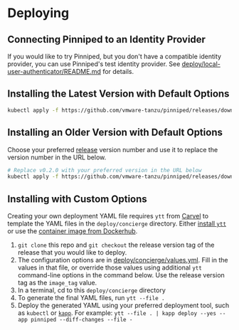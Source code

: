 # Deploying

## Connecting Pinniped to an Identity Provider

If you would like to try Pinniped, but you don't have a compatible identity provider,
you can use Pinniped's test identity provider.
See [deploy/local-user-authenticator/README.md](../../deploy/local-user-authenticator/README.md)
for details.

## Installing the Latest Version with Default Options

```bash
kubectl apply -f https://github.com/vmware-tanzu/pinniped/releases/download/$(curl https://api.github.com/repos/vmware-tanzu/pinniped/releases/latest -s | jq .name -r)/install-pinniped-concierge.yaml
```

## Installing an Older Version with Default Options

Choose your preferred [release](https://github.com/vmware-tanzu/pinniped/releases) version number
and use it to replace the version number in the URL below.

```bash
# Replace v0.2.0 with your preferred version in the URL below
kubectl apply -f https://github.com/vmware-tanzu/pinniped/releases/download/v0.2.0/install-pinniped-concierge.yaml
```

## Installing with Custom Options

Creating your own deployment YAML file requires `ytt` from [Carvel](https://carvel.dev/) to template the YAML files
in the `deploy/concierge` directory.
Either [install `ytt`](https://get-ytt.io/) or use the [container image from Dockerhub](https://hub.docker.com/r/k14s/image/tags).

1. `git clone` this repo and `git checkout` the release version tag of the release that you would like to deploy.
1. The configuration options are in [deploy/concierge/values.yml](values.yaml).
   Fill in the values in that file, or override those values using additional `ytt` command-line options in
   the command below. Use the release version tag as the `image_tag` value.
2. In a terminal, cd to this `deploy/concierge` directory
3. To generate the final YAML files, run `ytt --file .`
4. Deploy the generated YAML using your preferred deployment tool, such as `kubectl` or [`kapp`](https://get-kapp.io/).
   For example: `ytt --file . | kapp deploy --yes --app pinniped --diff-changes --file -`
